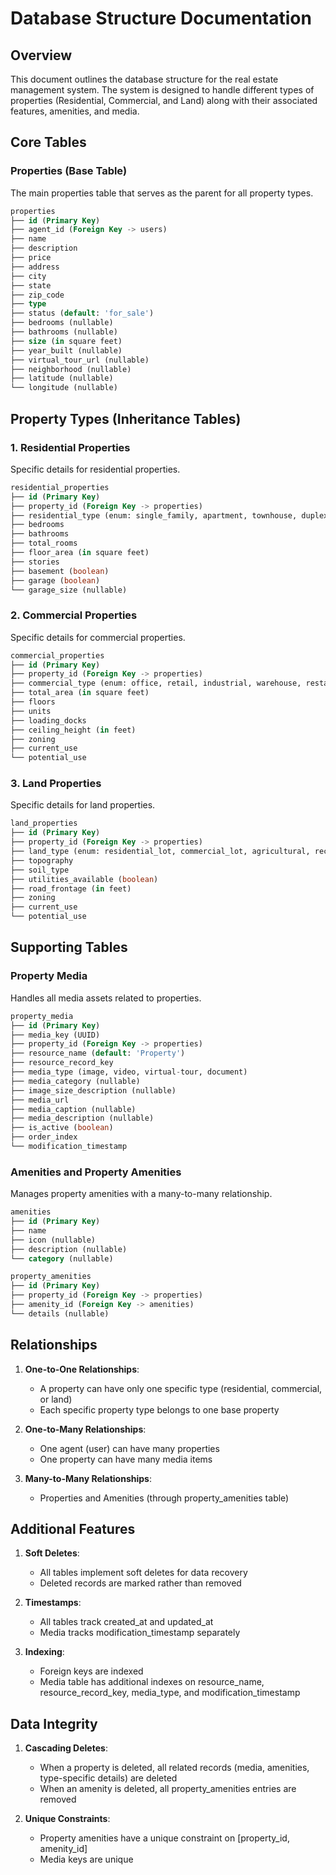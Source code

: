 # Database Structure Documentation

## Overview
This document outlines the database structure for the real estate management system. The system is designed to handle different types of properties (Residential, Commercial, and Land) along with their associated features, amenities, and media.

## Core Tables

### Properties (Base Table)
The main properties table that serves as the parent for all property types.

```sql
properties
├── id (Primary Key)
├── agent_id (Foreign Key -> users)
├── name
├── description
├── price
├── address
├── city
├── state
├── zip_code
├── type
├── status (default: 'for_sale')
├── bedrooms (nullable)
├── bathrooms (nullable)
├── size (in square feet)
├── year_built (nullable)
├── virtual_tour_url (nullable)
├── neighborhood (nullable)
├── latitude (nullable)
└── longitude (nullable)
```

## Property Types (Inheritance Tables)

### 1. Residential Properties
Specific details for residential properties.

```sql
residential_properties
├── id (Primary Key)
├── property_id (Foreign Key -> properties)
├── residential_type (enum: single_family, apartment, townhouse, duplex, condo, villa)
├── bedrooms
├── bathrooms
├── total_rooms
├── floor_area (in square feet)
├── stories
├── basement (boolean)
├── garage (boolean)
└── garage_size (nullable)
```

### 2. Commercial Properties
Specific details for commercial properties.

```sql
commercial_properties
├── id (Primary Key)
├── property_id (Foreign Key -> properties)
├── commercial_type (enum: office, retail, industrial, warehouse, restaurant, mixed_use)
├── total_area (in square feet)
├── floors
├── units
├── loading_docks
├── ceiling_height (in feet)
├── zoning
├── current_use
└── potential_use
```

### 3. Land Properties
Specific details for land properties.

```sql
land_properties
├── id (Primary Key)
├── property_id (Foreign Key -> properties)
├── land_type (enum: residential_lot, commercial_lot, agricultural, recreational, industrial_lot)
├── topography
├── soil_type
├── utilities_available (boolean)
├── road_frontage (in feet)
├── zoning
├── current_use
└── potential_use
```

## Supporting Tables

### Property Media
Handles all media assets related to properties.

```sql
property_media
├── id (Primary Key)
├── media_key (UUID)
├── property_id (Foreign Key -> properties)
├── resource_name (default: 'Property')
├── resource_record_key
├── media_type (image, video, virtual-tour, document)
├── media_category (nullable)
├── image_size_description (nullable)
├── media_url
├── media_caption (nullable)
├── media_description (nullable)
├── is_active (boolean)
├── order_index
└── modification_timestamp
```

### Amenities and Property Amenities
Manages property amenities with a many-to-many relationship.

```sql
amenities
├── id (Primary Key)
├── name
├── icon (nullable)
├── description (nullable)
└── category (nullable)

property_amenities
├── id (Primary Key)
├── property_id (Foreign Key -> properties)
├── amenity_id (Foreign Key -> amenities)
└── details (nullable)
```

## Relationships

1. **One-to-One Relationships**:
   - A property can have only one specific type (residential, commercial, or land)
   - Each specific property type belongs to one base property

2. **One-to-Many Relationships**:
   - One agent (user) can have many properties
   - One property can have many media items

3. **Many-to-Many Relationships**:
   - Properties and Amenities (through property_amenities table)

## Additional Features

1. **Soft Deletes**:
   - All tables implement soft deletes for data recovery
   - Deleted records are marked rather than removed

2. **Timestamps**:
   - All tables track created_at and updated_at
   - Media tracks modification_timestamp separately

3. **Indexing**:
   - Foreign keys are indexed
   - Media table has additional indexes on resource_name, resource_record_key, media_type, and modification_timestamp

## Data Integrity

1. **Cascading Deletes**:
   - When a property is deleted, all related records (media, amenities, type-specific details) are deleted
   - When an amenity is deleted, all property_amenities entries are removed

2. **Unique Constraints**:
   - Property amenities have a unique constraint on [property_id, amenity_id]
   - Media keys are unique
